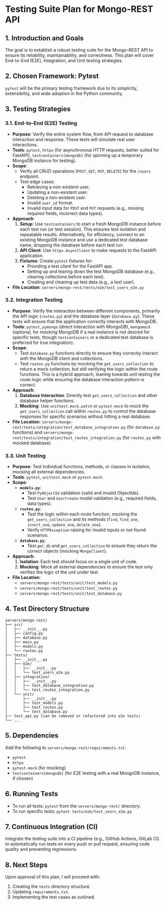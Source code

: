 # Testing Suite Plan for Mongo-REST API

## 1. Introduction and Goals

The goal is to establish a robust testing suite for the Mongo-REST API to ensure its reliability, maintainability, and correctness. This plan will cover End-to-End (E2E), Integration, and Unit testing strategies.

## 2. Chosen Framework: Pytest

`pytest` will be the primary testing framework due to its simplicity, extensibility, and wide adoption in the Python community.

## 3. Testing Strategies

### 3.1. End-to-End (E2E) Testing

*   **Purpose**: Verify the entire system flow, from API request to database interaction and response. These tests will simulate real user interactions.
*   **Tools**: `pytest`, `httpx` (for asynchronous HTTP requests, better suited for FastAPI), `testcontainers[mongodb]` (for spinning up a temporary MongoDB instance for testing).
*   **Scope**:
    *   Verify all CRUD operations (`POST`, `GET`, `PUT`, `DELETE`) for the `/users` endpoint.
    *   Test edge cases:
        *   Retrieving a non-existent user.
        *   Updating a non-existent user.
        *   Deleting a non-existent user.
        *   Invalid `user_id` format.
        *   Invalid input data for `POST` and `PUT` requests (e.g., missing required fields, incorrect data types).
*   **Approach**:
    1.  **Setup**: Use `testcontainers` to start a fresh MongoDB instance before each test run (or test session). This ensures test isolation and repeatable results. Alternatively, for efficiency, connect to an existing MongoDB instance and use a dedicated test database name, dropping the database before each test run.
    2.  **API Client**: Use `httpx.AsyncClient` to make requests to the FastAPI application.
    3.  **Fixtures**: Create `pytest` fixtures for:
        *   Providing a test client for the FastAPI app.
        *   Setting up and tearing down the test MongoDB database (e.g., clearing collections before each test).
        *   Creating and cleaning up test data (e.g., a test user).
*   **File Location**: `servers/mongo-rest/tests/e2e/test_users_e2e.py`

### 3.2. Integration Testing

*   **Purpose**: Verify the interaction between different components, primarily the API logic (`routes.py`) and the database layer (`database.py`). These tests will ensure that the application correctly interacts with MongoDB.
*   **Tools**: `pytest`, `pymongo` (direct interaction with MongoDB), `mongomock` (optional, for mocking MongoDB if a real instance is not desired for specific tests, though `testcontainers` or a dedicated test database is preferred for true integration).
*   **Scope**:
    *   Test `database.py` functions directly to ensure they correctly interact with the MongoDB client and collections.
    *   Test `routes.py` functions by mocking the `get_users_collection` to return a mock collection, but still verifying the logic within the route functions. This is a hybrid approach, leaning towards unit testing the route logic while ensuring the database interaction *pattern* is correct.
*   **Approach**:
    1.  **Database Interaction**: Directly test `get_users_collection` and other database helper functions.
    2.  **Mocking**: Use `unittest.mock.patch` or `pytest-mock` to mock the `get_users_collection` call within `routes.py` to control the database responses for specific scenarios without hitting a real database.
*   **File Location**: `servers/mongo-rest/tests/integration/test_database_integration.py` (for `database.py` functions) and `servers/mongo-rest/tests/integration/test_routes_integration.py` (for `routes.py` with mocked database).

### 3.3. Unit Testing

*   **Purpose**: Test individual functions, methods, or classes in isolation, mocking all external dependencies.
*   **Tools**: `pytest`, `unittest.mock` or `pytest-mock`.
*   **Scope**:
    *   **`models.py`**:
        *   Test `PyObjectId` validation (valid and invalid ObjectIds).
        *   Test `User` and `UserCreate` model validation (e.g., required fields, data types).
    *   **`routes.py`**:
        *   Test the logic within each route function, mocking the `get_users_collection` and its methods (`find`, `find_one`, `insert_one`, `update_one`, `delete_one`).
        *   Verify `HTTPException` raising for invalid inputs or not found scenarios.
    *   **`database.py`**:
        *   Test `get_db` and `get_users_collection` to ensure they return the correct objects (mocking `MongoClient`).
*   **Approach**:
    1.  **Isolation**: Each test should focus on a single unit of code.
    2.  **Mocking**: Mock all external dependencies to ensure the test only verifies the logic of the unit under test.
*   **File Location**:
    *   `servers/mongo-rest/tests/unit/test_models.py`
    *   `servers/mongo-rest/tests/unit/test_routes.py`
    *   `servers/mongo-rest/tests/unit/test_database.py`

## 4. Test Directory Structure

```
servers/mongo-rest/
├── src/
│   ├── __init__.py
│   ├── config.py
│   ├── database.py
│   ├── main.py
│   ├── models.py
│   └── routes.py
├── tests/
│   ├── __init__.py
│   ├── e2e/
│   │   ├── __init__.py
│   │   └── test_users_e2e.py
│   ├── integration/
│   │   ├── __init__.py
│   │   ├── test_database_integration.py
│   │   └── test_routes_integration.py
│   └── unit/
│       ├── __init__.py
│       ├── test_models.py
│       ├── test_routes.py
│       └── test_database.py
├── test_api.py (can be removed or refactored into e2e tests)
└── ...
```

## 5. Dependencies

Add the following to `servers/mongo-rest/requirements.txt`:
*   `pytest`
*   `httpx`
*   `pytest-mock` (for mocking)
*   `testcontainers[mongodb]` (for E2E testing with a real MongoDB instance, if chosen)

## 6. Running Tests

*   To run all tests: `pytest` from the `servers/mongo-rest/` directory.
*   To run specific tests: `pytest tests/e2e/test_users_e2e.py`

## 7. Continuous Integration (CI)

Integrate the testing suite into a CI pipeline (e.g., GitHub Actions, GitLab CI) to automatically run tests on every push or pull request, ensuring code quality and preventing regressions.

## 8. Next Steps

Upon approval of this plan, I will proceed with:
1.  Creating the `tests` directory structure.
2.  Updating `requirements.txt`.
3.  Implementing the test cases as outlined.